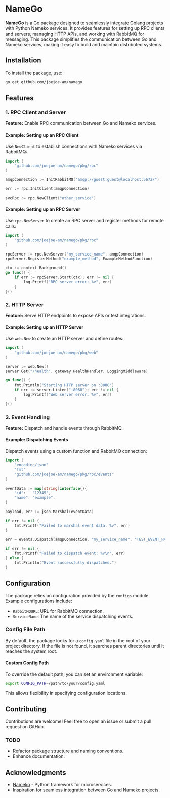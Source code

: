 # NameGo

**NameGo** is a Go package designed to seamlessly integrate Golang projects with Python Nameko services. It provides features for setting up RPC clients and servers, managing HTTP APIs, and working with RabbitMQ for messaging. This package simplifies the communication between Go and Nameko services, making it easy to build and maintain distributed systems.

## Installation

To install the package, use:

```bash
go get github.com/joejoe-am/namego
```

## Features

### 1. RPC Client and Server

**Feature:** Enable RPC communication between Go and Nameko services.

#### Example: Setting up an RPC Client
Use `NewClient` to establish connections with Nameko services via RabbitMQ:

``` go
import (
    "github.com/joejoe-am/namego/pkg/rpc"
)

amqpConnection := InitRabbitMQ("amqp://guest:guest@localhost:5672/")

err := rpc.InitClient(amqpConnection)

svcRpc := rpc.NewClient("other_service")
```

#### Example: Setting up an RPC Server
Use `rpc.NewServer` to create an RPC server and register methods for remote calls:

``` go
import (
    "github.com/joejoe-am/namego/pkg/rpc"
)

rpcServer := rpc.NewServer("my_service_name", amqpConnection)
rpcServer.RegisterMethod("example_method", ExampleMethodFunction)

ctx := context.Background()
go func() {
    if err := rpcServer.Start(ctx); err != nil {
        log.Printf("RPC server error: %v", err)
    }
}()
```

### 2. HTTP Server

**Feature:** Serve HTTP endpoints to expose APIs or test integrations.

#### Example: Setting up an HTTP Server
Use `web.New` to create an HTTP server and define routes:

``` go
import (
    "github.com/joejoe-am/namego/pkg/web"
)

server := web.New()
server.Get("/health", gateway.HealthHandler, LoggingMiddleware)

go func() {
    fmt.Println("Starting HTTP server on :8080")
    if err := server.Listen(":8080"); err != nil {
        log.Printf("Web server error: %v", err)
    }
}()
```

### 3. Event Handling

**Feature:** Dispatch and handle events through RabbitMQ.

#### Example: Dispatching Events
Dispatch events using a custom function and RabbitMQ connection:

``` go
import (
    "encoding/json"
    "fmt"
    "github.com/joejoe-am/namego/pkg/rpc/events"
)

eventData := map[string]interface{}{
    "id":   "12345",
    "name": "example",
}

payload, err := json.Marshal(eventData)

if err != nil {
    fmt.Printf("Failed to marshal event data: %v", err)
}

err = events.Dispatch(amqpConnection, "my_service_name", "TEST_EVENT_HANDLER", payload)

if err != nil {
    fmt.Printf("Failed to dispatch event: %v\n", err)
} else {
    fmt.Println("Event successfully dispatched.")
}
```

## Configuration

The package relies on configuration provided by the `configs` module. Example configurations include:

- `RabbitMQURL`: URL for RabbitMQ connection.
- `ServiceName`: The name of the service dispatching events.

### Config File Path

By default, the package looks for a `config.yaml` file in the root of your project directory. If the file is not found, it searches parent directories until it reaches the system root.

#### Custom Config Path
To override the default path, you can set an environment variable:

```bash
export CONFIG_PATH=/path/to/your/config.yaml
```

This allows flexibility in specifying configuration locations.

## Contributing

Contributions are welcome! Feel free to open an issue or submit a pull request on GitHub.

### TODO

- Refactor package structure and naming conventions.
- Enhance documentation.

## Acknowledgments

- [Nameko](https://github.com/nameko/nameko) - Python framework for microservices.
- Inspiration for seamless integration between Go and Nameko projects.

